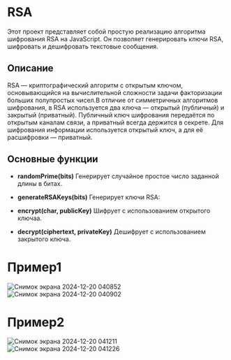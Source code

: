 # RSA
Этот проект представляет собой простую реализацию алгоритма шифрования RSA на JavaScript. Он позволяет генерировать ключи RSA, шифровать и дешифровать текстовые сообщения. 
## Описание
RSA — криптографический алгоритм с открытым ключом, основывающийся на вычислительной сложности задачи факторизации больших полупростых чисел.В отличие от симметричных алгоритмов шифрования, в RSA используется два ключа — открытый (публичный) и закрытый (приватный). Публичный ключ шифрования передаётся по открытым каналам связи, а приватный всегда держится в секрете. Для шифрования информации используется открытый ключ, а для её расшифровки — приватный. 

## Основные функции

- **randomPrime(bits)** Генерирует случайное простое число заданной длины в битах.

- **generateRSAKeys(bits)** Генерирует ключи RSA:

- **encrypt(char, publicKey)** Шифрует с использованием открытого ключаа.

- **decrypt(ciphertext, privateKey)** Дешифрует с использованием закрытого ключа.

# Пример1
![Снимок экрана 2024-12-20 040852](https://github.com/user-attachments/assets/49ab6420-eb01-4c97-8cfd-49c13502ef9b)
![Снимок экрана 2024-12-20 040902](https://github.com/user-attachments/assets/55b55e3d-d37b-4349-a7ee-e7dd2fa8a5b6)

# Пример2
![Снимок экрана 2024-12-20 041211](https://github.com/user-attachments/assets/eb1344bd-0560-4eb3-bd4a-6fa9b6500d8c)
![Снимок экрана 2024-12-20 041226](https://github.com/user-attachments/assets/ba1f57c7-d98b-4c7e-9f49-cdbff23563f7)

